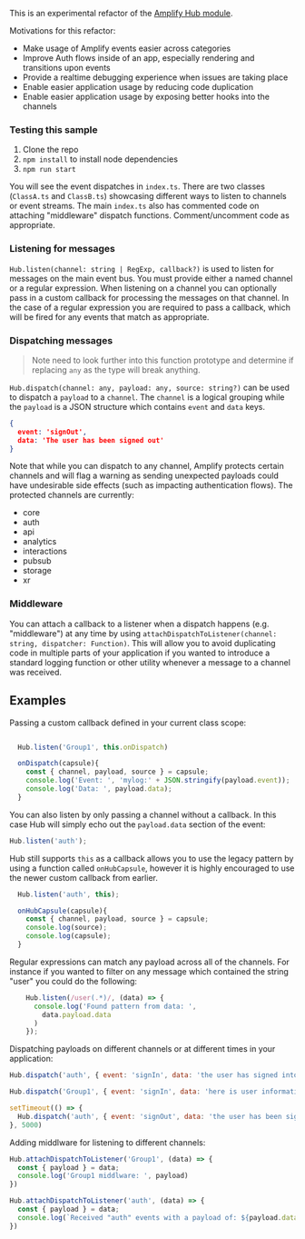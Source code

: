 This is an experimental refactor of the [Amplify Hub module](https://aws-amplify.github.io/docs/js/hub).

Motivations for this refactor:
- Make usage of Amplify events easier across categories
- Improve Auth flows inside of an app, especially rendering and transitions upon events
- Provide a realtime debugging experience when issues are taking place
- Enable easier application usage by reducing code duplication
- Enable easier application usage by exposing better hooks into the channels

### Testing this sample

1. Clone the repo
2. `npm install` to install node dependencies
3. `npm run start`

You will see the event dispatches in `index.ts`. There are two classes (`ClassA.ts` and `ClassB.ts`) showcasing different ways to listen to channels or event streams. The main `index.ts` also has commented code on attaching "middleware" dispatch functions. Comment/uncomment code as appropriate.

### Listening for messages

`Hub.listen(channel: string | RegExp, callback?)` is used to listen for messages on the main event bus. You must provide either a named channel or a regular expression. When listening on a channel you can optionally pass in a custom callback for processing the messages on that channel. In the case of a regular expression you are required to pass a callback, which will be fired for any events that match as appropriate.

### Dispatching messages
> Note need to look further into this function prototype and determine if replacing `any` as the type will break anything.

`Hub.dispatch(channel: any, payload: any, source: string?)` can be used to dispatch a `payload` to a `channel`. The `channel` is a logical grouping while the `payload` is a JSON structure which contains `event` and `data` keys.

```json
{ 
  event: 'signOut', 
  data: 'The user has been signed out' 
}
```

Note that while you can dispatch to any channel, Amplify protects certain channels and will flag a warning as sending unexpected payloads could have undesirable side effects (such as impacting authentication flows). The protected channels are currently:
- core
- auth
- api
- analytics
- interactions
- pubsub
- storage
- xr

### Middleware

You can attach a callback to a listener when a dispatch happens (e.g. "middleware") at any time by using `attachDispatchToListener(channel: string, dispatcher: Function)`. This will allow you to avoid duplicating code in multiple parts of your application if you wanted to introduce a standard logging function or other utility whenever a message to a channel was received. 

## Examples

Passing a custom callback defined in your current class scope:

```javascript

  Hub.listen('Group1', this.onDispatch)

  onDispatch(capsule){
    const { channel, payload, source } = capsule;
    console.log('Event: ', 'mylog:' + JSON.stringify(payload.event));
    console.log('Data: ', payload.data);
  }
```

You can also listen by only passing a channel without a callback. In this case Hub will simply echo out the `payload.data` section of the event:

```javascript
Hub.listen('auth');
```

Hub still supports `this` as a callback allows you to use the legacy pattern by using a function called `onHubCapsule`, however it is highly encouraged to use the newer custom callback from earlier.

```javascript
  Hub.listen('auth', this);

  onHubCapsule(capsule){
    const { channel, payload, source } = capsule;
    console.log(source);
    console.log(capsule);
  }
```

Regular expressions can match any payload across all of the channels. For instance if you wanted to filter on any message which contained the string "user" you could do the following:

```javascript
    Hub.listen(/user(.*)/, (data) => {
      console.log('Found pattern from data: ',
        data.payload.data
      )
    });
```

Dispatching payloads on different channels or at different times in your application:

```javascript
Hub.dispatch('auth', { event: 'signIn', data: 'the user has signed into your app' }, 'Auth');

Hub.dispatch('Group1', { event: 'signIn', data: 'here is user information' }, 'Auth');

setTimeout(() => {
  Hub.dispatch('auth', { event: 'signOut', data: 'the user has been signed out' }, 'Auth');
}, 5000)
```

Adding middlware for listening to different channels:

```javascript
Hub.attachDispatchToListener('Group1', (data) => {
  const { payload } = data; 
  console.log('Group1 middlware: ', payload)
})

Hub.attachDispatchToListener('auth', (data) => {
  const { payload } = data; 
  console.log(`Received "auth" events with a payload of: ${payload.data}`)
})
```